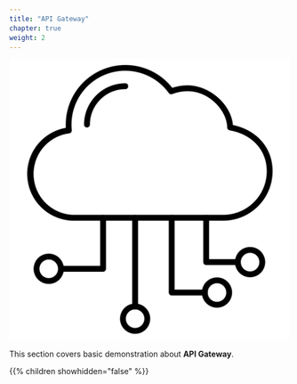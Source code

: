 ```yaml
---
title: "API Gateway"
chapter: true
weight: 2
---
```


![Cloud](/images/cloud.png?width=20pc)

This section covers basic demonstration about **API Gateway**.

{{% children showhidden="false" %}}

